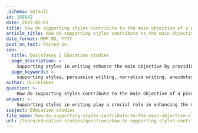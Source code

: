 ```yaml
---
_schema: default
id: 168642
date: 2025-02-03
title: How do supporting styles contribute to the main objective of a piece of writing?
article_title: How do supporting styles contribute to the main objective of a piece of writing?
date_format: MMM DD, YYYY
post_on_text: Posted on
seo:
  title: QuickTakes | Education studies
  page_description: >-
    Supporting styles in writing enhance the main objective by providing depth, context, and engagement. They contribute through persuasive techniques, narrative elements, and relatable anecdotes, improving the overall impact of the writing.
  page_keywords: >-
    supporting styles, persuasive writing, narrative writing, anecdotes, audience understanding, feedback, writing effectiveness, emotional engagement, clarity, relatability
author: QuickTakes
question: >-
    How do supporting styles contribute to the main objective of a piece of writing?
answer: >-
    Supporting styles in writing play a crucial role in enhancing the main objective of a piece of writing by providing depth, context, and engagement. Here’s how different supporting styles contribute to the overall effectiveness of writing:\n\n1. **Persuasive Writing**: This style aims to convince the reader of a particular viewpoint. Supporting styles, such as anecdotal evidence, can make arguments more relatable and compelling. For instance, incorporating personal stories or examples can evoke emotions and help the audience connect with the argument on a personal level.\n\n2. **Narrative Writing**: As a storytelling approach, narrative writing can be used to illustrate points in both persuasive and expository contexts. By weaving narratives into the main text, writers can create a more engaging experience for the reader. This style helps to humanize the content, making it more relatable and memorable. For example, a personal narrative can serve as a powerful illustration of a broader argument, providing a real-life context that supports the main thesis.\n\n3. **Anecdotes**: Short, personal stories can serve as effective supporting elements in various writing styles. They can clarify complex ideas, provide relatable examples, and enhance the emotional appeal of the writing. Anecdotes can also serve to break down barriers between the writer and the audience, fostering a sense of connection and understanding.\n\n4. **Understanding Audience**: Tailoring the narrative to the audience's experiences and interests is essential. By aligning the writing style with the audience's expectations, writers can create a more relatable context that increases the effectiveness of their message. This alignment can enhance engagement, whether the goal is to persuade, inform, or entertain.\n\n5. **Feedback and Revision**: Engaging with peers for feedback on how well narrative elements are integrated into other writing styles can provide valuable insights. This iterative process allows writers to assess whether the narrative enhances clarity and engagement or if it detracts from the main message. Effective integration of supporting styles can lead to more polished and impactful writing.\n\nIn summary, supporting styles contribute significantly to the main objective of a piece of writing by enhancing relatability, emotional engagement, and clarity. By effectively integrating these styles, writers can create a more compelling and effective narrative that resonates with their audience.
subject: Education studies
file_name: how-do-supporting-styles-contribute-to-the-main-objective-of-a-piece-of-writing.md
url: /learn/education-studies/questions/how-do-supporting-styles-contribute-to-the-main-objective-of-a-piece-of-writing
---
```


&nbsp;